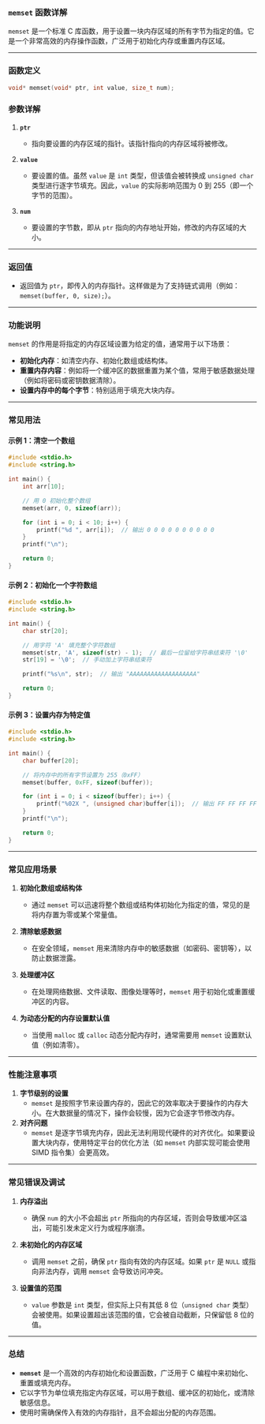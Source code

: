 ### **`memset` 函数详解**

`memset` 是一个标准 C 库函数，用于设置一块内存区域的所有字节为指定的值。它是一个非常高效的内存操作函数，广泛用于初始化内存或重置内存区域。

---

### **函数定义**

```c
void* memset(void* ptr, int value, size_t num);
```

### **参数详解**

1. **`ptr`**
    
    - 指向要设置的内存区域的指针。该指针指向的内存区域将被修改。
2. **`value`**
    
    - 要设置的值。虽然 `value` 是 `int` 类型，但该值会被转换成 `unsigned char` 类型进行逐字节填充。因此，`value` 的实际影响范围为 0 到 255（即一个字节的范围）。
3. **`num`**
    
    - 要设置的字节数，即从 `ptr` 指向的内存地址开始，修改的内存区域的大小。

---

### **返回值**

- 返回值为 `ptr`，即传入的内存指针。这样做是为了支持链式调用（例如：`memset(buffer, 0, size);`）。

---

### **功能说明**

`memset` 的作用是将指定的内存区域设置为给定的值，通常用于以下场景：

- **初始化内存**：如清空内存、初始化数组或结构体。
- **重置内存内容**：例如将一个缓冲区的数据重置为某个值，常用于敏感数据处理（例如将密码或密钥数据清除）。
- **设置内存中的每个字节**：特别适用于填充大块内存。

---

### **常见用法**

#### 示例 1：清空一个数组

```c
#include <stdio.h>
#include <string.h>

int main() {
    int arr[10];

    // 用 0 初始化整个数组
    memset(arr, 0, sizeof(arr));

    for (int i = 0; i < 10; i++) {
        printf("%d ", arr[i]);  // 输出 0 0 0 0 0 0 0 0 0 0
    }
    printf("\n");

    return 0;
}
```

#### 示例 2：初始化一个字符数组

```c
#include <stdio.h>
#include <string.h>

int main() {
    char str[20];

    // 用字符 'A' 填充整个字符数组
    memset(str, 'A', sizeof(str) - 1);  // 最后一位留给字符串结束符 '\0'
    str[19] = '\0';  // 手动加上字符串结束符

    printf("%s\n", str);  // 输出 "AAAAAAAAAAAAAAAAAAA"

    return 0;
}
```

#### 示例 3：设置内存为特定值

```c
#include <stdio.h>
#include <string.h>

int main() {
    char buffer[20];

    // 将内存中的所有字节设置为 255（0xFF）
    memset(buffer, 0xFF, sizeof(buffer));

    for (int i = 0; i < sizeof(buffer); i++) {
        printf("%02X ", (unsigned char)buffer[i]);  // 输出 FF FF FF FF ...
    }
    printf("\n");

    return 0;
}
```

---

### **常见应用场景**

1. **初始化数组或结构体**
    
    - 通过 `memset` 可以迅速将整个数组或结构体初始化为指定的值，常见的是将内存置为零或某个常量值。
2. **清除敏感数据**
    
    - 在安全领域，`memset` 用来清除内存中的敏感数据（如密码、密钥等），以防止数据泄露。
3. **处理缓冲区**
    
    - 在处理网络数据、文件读取、图像处理等时，`memset` 用于初始化或重置缓冲区的内容。
4. **为动态分配的内存设置默认值**
    
    - 当使用 `malloc` 或 `calloc` 动态分配内存时，通常需要用 `memset` 设置默认值（例如清零）。

---

### **性能注意事项**

1. **字节级别的设置**
    - `memset` 是按照字节来设置内存的，因此它的效率取决于要操作的内存大小。在大数据量的情况下，操作会较慢，因为它会逐字节修改内存。
2. **对齐问题**
    - `memset` 是逐字节填充内存，因此无法利用现代硬件的对齐优化。如果要设置大块内存，使用特定平台的优化方法（如 `memset` 内部实现可能会使用 SIMD 指令集）会更高效。

---

### **常见错误及调试**

1. **内存溢出**
    
    - 确保 `num` 的大小不会超出 `ptr` 所指向的内存区域，否则会导致缓冲区溢出，可能引发未定义行为或程序崩溃。
2. **未初始化的内存区域**
    
    - 调用 `memset` 之前，确保 `ptr` 指向有效的内存区域。如果 `ptr` 是 `NULL` 或指向非法内存，调用 `memset` 会导致访问冲突。
3. **设置值的范围**
    
    - `value` 参数是 `int` 类型，但实际上只有其低 8 位（`unsigned char` 类型）会被使用。如果设置超出该范围的值，它会被自动截断，只保留低 8 位的值。

---

### **总结**

- **`memset`** 是一个高效的内存初始化和设置函数，广泛用于 C 编程中来初始化、重置或填充内存。
- 它以字节为单位填充指定内存区域，可以用于数组、缓冲区的初始化，或清除敏感信息。
- 使用时需确保传入有效的内存指针，且不会超出分配的内存范围。